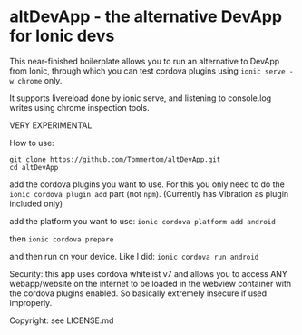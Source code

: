 # altDevApp - the alternative DevApp for Ionic devs
This near-finished boilerplate allows you to run an alternative to DevApp from Ionic, through
which you can test cordova plugins using `ionic serve -w chrome` only.

It supports livereload done by ionic serve, and listening to console.log writes using chrome inspection tools.

VERY EXPERIMENTAL

How to use:

```
git clone https://github.com/Tommertom/altDevApp.git
cd altDevApp
```

add the cordova plugins you want to use. For this you only need to do the `ionic cordova plugin add` part (not `npm`).
(Currently has Vibration as plugin included only)


add the platform you want to use: `ionic cordova platform add android`

then `ionic cordova prepare`

and then run on your device. Like I did: `ionic cordova run android`

Security: this app uses cordova whitelist v7 and allows you to access ANY webapp/website on the internet to be loaded
in the webview container with the cordova plugins enabled. So basically extremely insecure if used improperly.

Copyright: see LICENSE.md